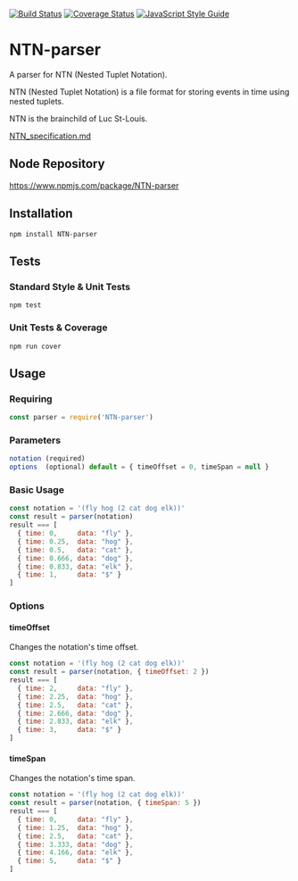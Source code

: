[![Build Status](https://travis-ci.org/pelevesque/NTN-parser.svg?branch=master)](https://travis-ci.org/pelevesque/NTN-parser)
[![Coverage Status](https://coveralls.io/repos/github/pelevesque/NTN-parser/badge.svg?branch=master)](https://coveralls.io/github/pelevesque/NTN-parser?branch=master)
[![JavaScript Style Guide](https://img.shields.io/badge/code_style-standard-brightgreen.svg)](https://standardjs.com)

# NTN-parser

A parser for NTN (Nested Tuplet Notation).

NTN (Nested Tuplet Notation) is a file format for storing events in time
using nested tuplets.

NTN is the brainchild of Luc St-Louis.

[NTN_specification.md](NTN_specification/NTN_specification.md)

## Node Repository

https://www.npmjs.com/package/NTN-parser

## Installation

`npm install NTN-parser`

## Tests

### Standard Style & Unit Tests

`npm test`

### Unit Tests & Coverage

`npm run cover`

## Usage

### Requiring

```js
const parser = require('NTN-parser')
```

### Parameters

```js
notation (required)
options  (optional) default = { timeOffset = 0, timeSpan = null }
```

### Basic Usage

```js
const notation = '(fly hog (2 cat dog elk))'
const result = parser(notation)
result === [
  { time: 0,     data: "fly" },
  { time: 0.25,  data: "hog" },
  { time: 0.5,   data: "cat" },
  { time: 0.666, data: "dog" },
  { time: 0.833, data: "elk" },
  { time: 1,     data: "$" }
]
```

### Options

#### timeOffset

Changes the notation's time offset.

```js
const notation = '(fly hog (2 cat dog elk))'
const result = parser(notation, { timeOffset: 2 })
result === [
  { time: 2,     data: "fly" },
  { time: 2.25,  data: "hog" },
  { time: 2.5,   data: "cat" },
  { time: 2.666, data: "dog" },
  { time: 2.833, data: "elk" },
  { time: 3,     data: "$" }
]
```

#### timeSpan

Changes the notation's time span.

```js
const notation = '(fly hog (2 cat dog elk))'
const result = parser(notation, { timeSpan: 5 })
result === [
  { time: 0,     data: "fly" },
  { time: 1.25,  data: "hog" },
  { time: 2.5,   data: "cat" },
  { time: 3.333, data: "dog" },
  { time: 4.166, data: "elk" },
  { time: 5,     data: "$" }
]
```
